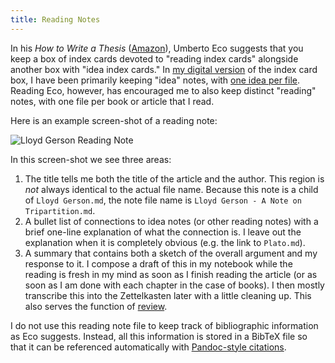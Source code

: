 ```yaml
---
title: Reading Notes
---
```


In his *How to Write a Thesis* ([Amazon][]), Umberto Eco suggests
that you keep a box of index cards devoted to "reading index cards"
alongside another box with "idea index cards."  In [my digital
version][] of the index card box, I have been primarily keeping
"idea" notes, with [one idea per file][].  Reading Eco, however,
has encouraged me to also keep distinct "reading" notes, with one
file per book or article that I read.

Here is an example screen-shot of a reading note:

![Lloyd Gerson Reading Note](http://dansheffler.com/images/Screen_Shot_2015-08-10_1.png)

In this screen-shot we see three areas:

1. The title tells me both the title of the article and the author.
   This region is *not* always identical to the actual file name.
   Because this note is a child of `Lloyd Gerson.md`, the note file
   name is `Lloyd Gerson - A Note on Tripartition.md`.
2. A bullet list of connections to idea notes (or other reading
   notes) with a brief one-line explanation of what the connection
   is.  I leave out the explanation when it is completely obvious
   (e.g. the link to `Plato.md`).
3. A summary that contains both a sketch of the overall argument
   and my response to it.  I compose a draft of this in my notebook
   while the reading is fresh in my mind as soon as I finish
   reading the article (or as soon as I am done with each chapter
   in the case of books).  I then mostly transcribe this into the
   Zettelkasten later with a little cleaning up.  This also serves the function of [review][].

I do not use this reading note file to keep track of bibliographic
information as Eco suggests.  Instead, all this information is
stored in a BibTeX file so that it can be referenced automatically
with [Pandoc-style citations][].

  [Pandoc-style citations]: http://dansheffler.com/blog/2014-07-09-bibdesk-and-latex-citations/

  [one idea per file]: http://dansheffler.com/blog/2015-08-05-one-thought-per-note/

  [my digital version]: http://dansheffler.com/blog/2015-05-11-my-zettelkasten-in-sublime/

  [Amazon]: http://www.amazon.com/How-Write-Thesis-Umberto-Eco/dp/0262527138/

  [review]: http://takingnotenow.blogspot.com/2015/07/more-note-taking-principles.html

